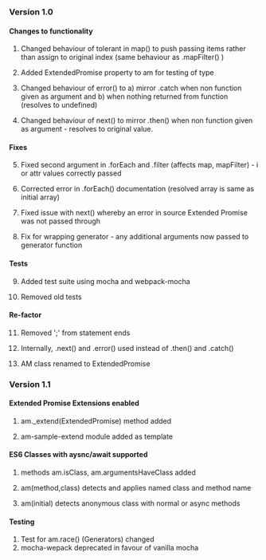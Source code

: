 ### Version 1.0

#### Changes to functionality

1. Changed behaviour of tolerant in map() to push passing items rather than assign to original index (same behaviour as  .mapFilter() )

2. Added ExtendedPromise property to am for testing of type

3. Changed behaviour of error() to a) mirror .catch when non function given as argument and b) when nothing returned from function (resolves to undefined)

4. Changed behaviour of next() to mirror .then() when non function given as argument - resolves to original value.


#### Fixes

5. Fixed second argument in .forEach and .filter (affects map, mapFilter) - i or attr values correctly passed

6. Corrected error in .forEach() documentation (resolved array is same as initial array)

7. Fixed issue with next() whereby an error in source Extended Promise was not passed through 

8. Fix for wrapping generator - any additional arguments now passed to generator function

#### Tests

9. Added test suite using mocha and webpack-mocha

10. Removed old tests

#### Re-factor

11.  Removed ';' from statement ends

12.  Internally, .next() and .error() used instead of .then() and .catch()

13.  AM class renamed to ExtendedPromise


### Version 1.1

#### Extended Promise Extensions enabled
1.  am._extend(ExtendedPromise) method added

2.  am-sample-extend module added as template

#### ES6 Classes with aysnc/await supported

1. methods am.isClass, am.argumentsHaveClass added

2. am(method,class) detects and applies named class and method name 

3. am(initial) detects anonymous class with normal or async methods



#### Testing

1. Test for am.race() (Generators) changed
2. mocha-wepack deprecated in favour of vanilla mocha